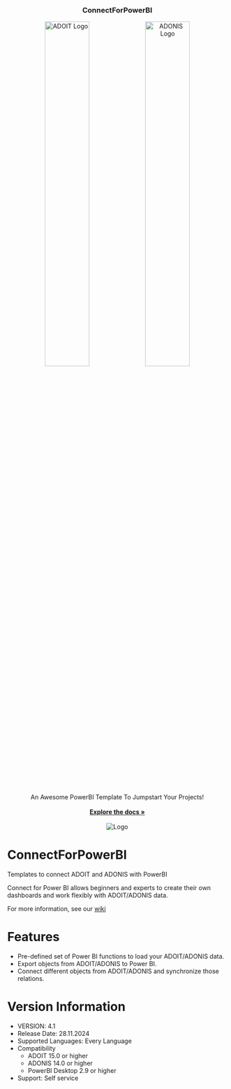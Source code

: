 <br/>

<h3 align="center">ConnectForPowerBI</h3>

<p align="center">
  <p align="center">
    <img src="https://github.com/BOC-Group/ConnectForPowerBI/assets/28571214/8dd02229-6131-433a-a3c4-1d8e04358d89" alt="ADOIT Logo" width="45%">
    <img src="https://raw.githubusercontent.com/wiki/BOC-Group/ConnectForPowerBI/images/ci/2021.11.08 - ADONIS Connect for Power BI Thumb.png" alt="ADONIS Logo" width="45%">
  </p>

  <p align="center">
  An Awesome PowerBI Template To Jumpstart Your Projects!
  <br/>
  <br/>
  <a href="https://github.com/BOC-Group/ConnectForPowerBI/wiki/"><strong>Explore the docs »</strong></a>
  <br/>
  <br/>
   <img src="https://img.shields.io/github/license/BOC-Group/ConnectForPowerBI" alt="Logo">
  </p>
</p>


# ConnectForPowerBI
Templates to connect ADOIT and ADONIS with PowerBI

Connect for Power BI allows beginners and experts to create their own dashboards and work flexibly with ADOIT/ADONIS data.

For more information, see our [wiki](https://github.com/BOC-Group/ConnectForPowerBI/wiki/)

# Features
* Pre-defined set of Power BI functions to load your ADOIT/ADONIS data.
* Export objects from ADOIT/ADONIS to Power BI.
* Connect different objects from ADOIT/ADONIS and synchronize those relations.

# Version Information
* VERSION: 4.1
* Release Date: 28.11.2024
* Supported Languages: Every Language
* Compatibility
  * ADOIT 15.0 or higher
  * ADONIS 14.0 or higher
  * PowerBI Desktop 2.9 or higher
* Support: Self service
